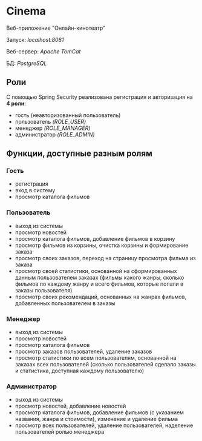 # Cinema

Веб-приложение "Онлайн-кинотеатр"  

Запуск: *localhost:8081*

Веб-сервер: *Apache TomCat*

БД: *PostgreSQL*

## Роли
С помощью Spring Security реализована регистрация и авторизация на **4 роли**:
* гость (неавторизованный пользователь)
* пользователь *(ROLE_USER)*
* менеджер *(ROLE_MANAGER)*
* администратор *(ROLE_ADMIN)*

## Функции, доступные разным ролям

### Гость
* регистрация
* вход в систему
* просмотр каталога фильмов

### Пользователь
* выход из системы
* просмотр новостей
* просмотр каталога фильмов, добавление фильмов в корзину
* просмотр фильмов из корзины, очистка корзины и формирование заказа
* просмотр своих заказов, переход на страницу просмотра фильма из заказа
* просмотр своей статистики, основанной на сформированных данным пользователем заказах 
(фильмы какого жанры, сколько фильмов по каждому жанру и всего фильмов, которые попали в заказы пользователя)
* просмотр своих рекомендаций, основанных на жанрах фильмов, добавленных пользователем в заказы

### Менеджер
* выход из системы
* просмотр новостей
* просмотр каталога фильмов
* просмотр заказов пользователей, удаление заказов
* просмотр статистики по всем пользователям, основанной на заказах всех пользователей (сколько пользователей сделало заказы и статистика, доступная каждому пользователю)

### Администратор
* выход из системы
* просмотр новостей, добавление новостей
* просмотр каталога фильмов, добавление фильмов (с указанием названия, жанра и стоимости), изменение и удаление фильма
* просмотр всех пользователей, удаление пользователей, наделение пользователей ролью менеджера
